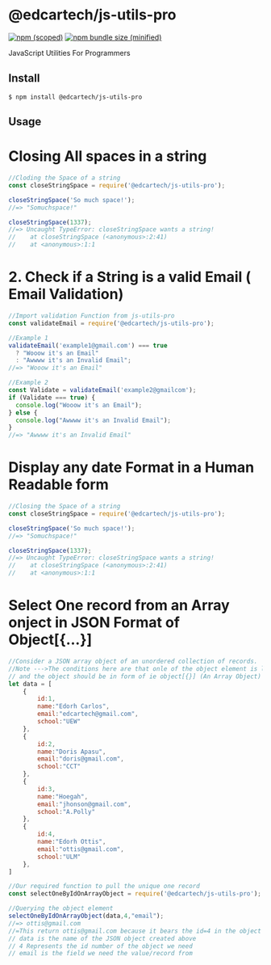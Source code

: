 # @edcartech/js-utils-pro

[![npm (scoped)](https://img.shields.io/npm/v/@edcartech/js-utils-pro.svg)](https://www.npmjs.com/package/@edcartech/js-utils-pro)
[![npm bundle size (minified)](https://img.shields.io/badge/package%20size-1.4%20kB-blue)](https://www.npmjs.com/package/@edcartech/js-utils-pro)

JavaScript Utilities For Programmers

## Install

```
$ npm install @edcartech/js-utils-pro
```

## Usage

# Closing All spaces in a string

```js
//Cloding the Space of a string
const closeStringSpace = require('@edcartech/js-utils-pro');

closeStringSpace('So much space!');
//=> "Somuchspace!"

closeStringSpace(1337);
//=> Uncaught TypeError: closeStringSpace wants a string!
//    at closeStringSpace (<anonymous>:2:41)
//    at <anonymous>:1:1
```

# 2. Check if a String is a valid Email ( Email Validation)

```js
//Import validation Function from js-utils-pro
const validateEmail = require('@edcartech/js-utils-pro');

//Example 1
validateEmail('example1@gmail.com') === true
  ? "Wooow it's an Email"
  : "Awwww it's an Invalid Email";
//=> "Wooow it's an Email"

//Example 2
const Validate = validateEmail('example2@gmailcom');
if (Validate === true) {
  console.log("Wooow it's an Email");
} else {
  console.log("Awwww it's an Invalid Email");
}
//=> "Awwww it's an Invalid Email"
```

# Display any date Format in a Human Readable form

```js
//Closing the Space of a string
const closeStringSpace = require('@edcartech/js-utils-pro');

closeStringSpace('So much space!');
//=> "Somuchspace!"

closeStringSpace(1337);
//=> Uncaught TypeError: closeStringSpace wants a string!
//    at closeStringSpace (<anonymous>:2:41)
//    at <anonymous>:1:1
```


# Select One record from an Array onject in JSON Format of Object[{...}]

```js
//Consider a JSON array object of an unordered collection of records. 
//Note --->The conditions here are that onle of the object element is labeled "id" 
// and the object should be in form of ie object[{}] (An Array Object)
let data = [
    {
        id:1,
        name:"Edorh Carlos",
        email:"edcartech@gmail.com",
        school:"UEW"
    },
    {
        id:2,
        name:"Doris Apasu",
        email:"doris@gmail.com",
        school:"CCT"
    },
    {
        id:3,
        name:"Hoegah",
        email:"jhonson@gmail.com",
        school:"A.Polly"
    },
    {
        id:4,
        name:"Edorh Ottis",
        email:"ottis@gmail.com",
        school:"ULM"
    },
]

//Our required function to pull the unique one record
const selectOneByIdOnArrayObject = require('@edcartech/js-utils-pro');

//Querying the object element
selectOneByIdOnArrayObject(data,4,"email");
//=> ottis@gmail.com
//=This return ottis@gmail.com because it bears the id=4 in the object
// data is the name of the JSON object created above
// 4 Represents the id number of the object we need
// email is the field we need the value/record from
```
